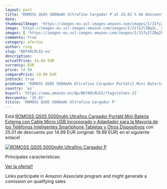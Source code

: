 ```yaml
---
layout: post
title: 'ROMOSS QS05 5000mAh Ultrafino Cargador P al 25.01 % de descuento'
date: 
thumbnailImage: 'https://images-eu.ssl-images-amazon.com/images/I/31fy2lZBq2L._SL200_.jpg'
image: 'https://images-eu.ssl-images-amazon.com/images/I/31fy2lZBq2L._SL200_.jpg'
images: [ 'https://images-eu.ssl-images-amazon.com/images/I/31fy2lZBq2L._SL200_.jpg' ]
comments: true
category: ofertas
author: ring
slug: 'B0749LRL62-es'
description:
actualPrice: 14.99 EUR
currency: EUR
price: 14.99
comparePrice: 19.99 EUR
inStock: true
prodname: 'ROMOSS QS05 5000mAh Ultrafino Cargador Portátil Mini Batería Externa con Cable Micro USB Incorporado y Adaptador para la Mayoría de los Teléfonos Inteligentes Smartphone  Tabletas y Otros Dispositivos'
country: 'es'
buyurl: 'https://www.amazon.es/dp/B0749LRL62/?tag=tolees-21'
descuento: '25.01'
titulo: 'ROMOSS QS05 5000mAh Ultrafino Cargador P'
---
```


Está [ROMOSS QS05 5000mAh Ultrafino Cargador Portátil Mini Batería Externa con Cable Micro USB Incorporado y Adaptador para la Mayoría de los Teléfonos Inteligentes Smartphone  Tabletas y Otros Dispositivos](https://www.amazon.es/dp/B0749LRL62/?tag=tolees-21) con 25.01 de descuento por 14.99 EUR (original: 19.99 EUR) en el siguiente enlace!

[![ROMOSS QS05 5000mAh Ultrafino Cargador P](https://images-eu.ssl-images-amazon.com/images/I/31fy2lZBq2L._SL200_.jpg)](https://www.amazon.es/dp/B0749LRL62/?tag=tolees-21)

Principales características:


[Ver la oferta!!](https://www.amazon.es/dp/B0749LRL62/?tag=tolees-21)

Links participate in Amazon Associate program and might generate a comission on qualifying sales


